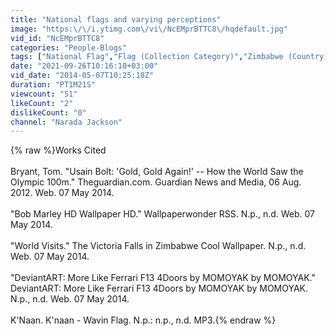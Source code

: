 ```yaml
---
title: "National flags and varying perceptions"
image: "https:\/\/i.ytimg.com\/vi\/NcEMprBTTC8\/hqdefault.jpg"
vid_id: "NcEMprBTTC8"
categories: "People-Blogs"
tags: ["National Flag","Flag (Collection Category)","Zimbabwe (Country)"]
date: "2021-09-26T10:16:10+03:00"
vid_date: "2014-05-07T10:25:18Z"
duration: "PT1M21S"
viewcount: "51"
likeCount: "2"
dislikeCount: "0"
channel: "Narada Jackson"
---
```

{% raw %}Works Cited<br /><br />Bryant, Tom. &quot;Usain Bolt: 'Gold, Gold Again!' -- How the World Saw the Olympic 100m.&quot; Theguardian.com. Guardian News and Media, 06 Aug. 2012. Web. 07 May 2014.<br /><br />&quot;Bob Marley HD Wallpaper HD.&quot; Wallpaperwonder RSS. N.p., n.d. Web. 07 May 2014.<br /><br />&quot;World Visits.&quot; The Victoria Falls in Zimbabwe Cool Wallpaper. N.p., n.d. Web. 07 May 2014.<br /><br />&quot;DeviantART: More Like Ferrari F13 4Doors by MOMOYAK by MOMOYAK.&quot; DeviantART: More Like Ferrari F13 4Doors by MOMOYAK by MOMOYAK. N.p., n.d. Web. 07 May 2014.<br /><br />K'Naan. K'naan - Wavin Flag. N.p.: n.p., n.d. MP3.{% endraw %}
